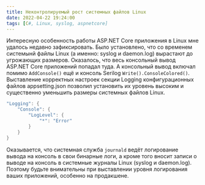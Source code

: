 ```yaml
---
title: Неконтролируемый рост системных файлов Linux
date: 2022-04-22 19:24:00
tags: [C#, Linux, syslog, aspnetcore]
---
```


Интересную особенность работы ASP.NET Core приложения в Linux мне удалось недавно зафиксировать. Было установлено, что со временем системынй файлы Linux (а именно: syslog и daemon.log) вырастают до угрожающих размеров. Оказалось, что весь консольный вывод ASP.NET Core приложений попадал туда. А консольный вывод включал помимо ```AddConsole()``` ещё и консоль Serilog ```Write().ConsoleColored()```. Выставление корректных настроек секции Logging конфигурационных файлов appsetting.json позволил установить их уровень высоким и существенно уменьшить размеры системных файлов Linux.

``` csharp
"Logging": {
    "Console": {
        "LogLevel": {
            "*": "Error"
        }
    }
}
```

Оказывается, что системная служба ```journald``` ведёт логирование вывода на консоль в свои бинарные логи, а кроме того вносит записи о выводе на консоль в системные журналы Linux (syslog и daemon.log). Поэтому будьте внимательны при выставлении уровня логирования ваших приложений, особенно на продакшене.